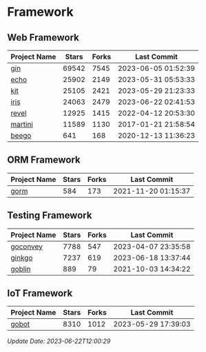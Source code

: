 # Framework

## Web Framework
| Project Name | Stars | Forks | Last Commit |
| ------------ | ----- | ----- | ----------- |
| [gin](https://github.com/gin-gonic/gin) | 69542 | 7545 | 2023-06-05 01:52:39 |
| [echo](https://github.com/labstack/echo) | 25902 | 2149 | 2023-05-31 05:53:33 |
| [kit](https://github.com/go-kit/kit) | 25105 | 2421 | 2023-05-29 21:23:33 |
| [iris](https://github.com/kataras/iris) | 24063 | 2479 | 2023-06-22 02:41:53 |
| [revel](https://github.com/revel/revel) | 12925 | 1415 | 2022-04-12 20:53:30 |
| [martini](https://github.com/go-martini/martini) | 11589 | 1130 | 2017-01-21 21:58:54 |
| [beego](https://github.com/astaxie/beego) | 641 | 168 | 2020-12-13 11:36:23 |

## ORM Framework
| Project Name | Stars | Forks | Last Commit |
| ------------ | ----- | ----- | ----------- |
| [gorm](https://github.com/jinzhu/gorm) | 584 | 173 | 2021-11-20 01:15:37 |

## Testing Framework
| Project Name | Stars | Forks | Last Commit |
| ------------ | ----- | ----- | ----------- |
| [goconvey](https://github.com/smartystreets/goconvey) | 7788 | 547 | 2023-04-07 23:35:58 |
| [ginkgo](https://github.com/onsi/ginkgo) | 7237 | 619 | 2023-06-18 13:37:44 |
| [goblin](https://github.com/franela/goblin) | 889 | 79 | 2021-10-03 14:34:22 |

## IoT Framework
| Project Name | Stars | Forks | Last Commit |
| ------------ | ----- | ----- | ----------- |
| [gobot](https://github.com/hybridgroup/gobot) | 8310 | 1012 | 2023-05-29 17:39:03 |

*Update Date: 2023-06-22T12:00:29*
